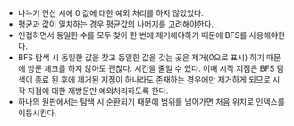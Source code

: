 - 나누기 연산 시에 0 값에 대한 예외 처리를 하지 않았었다.
- 평균과 값이 일치하는 경우 평균값의 나머지를 고려해야한다.
- 인접하면서 동일한 수를 모두 찾아 한 번에 제거해야하기 때문에 BFS를 사용해야한다.
- BFS 탐색 시 동일한 값을 찾고 동일한 값을 갖는 곳은 제거(0으로 표시) 하기 때문에 방문 체크를 하지 않아도 괜찮다. 시간을 줄일 수 있다. 이때 시작 지점은 BFS 탐색이 종료 된 후에 제거된 지점이 하나라도 존재하는 경우에만 제거하게 되므로 시작 지점에 대한 재방문만 예외처리하도록 한다.
- 하나의 원판에서는 탐색 시 순환되기 때문에 범위를 넘어가면 처음 위치로 인덱스를 이동시킨다.

